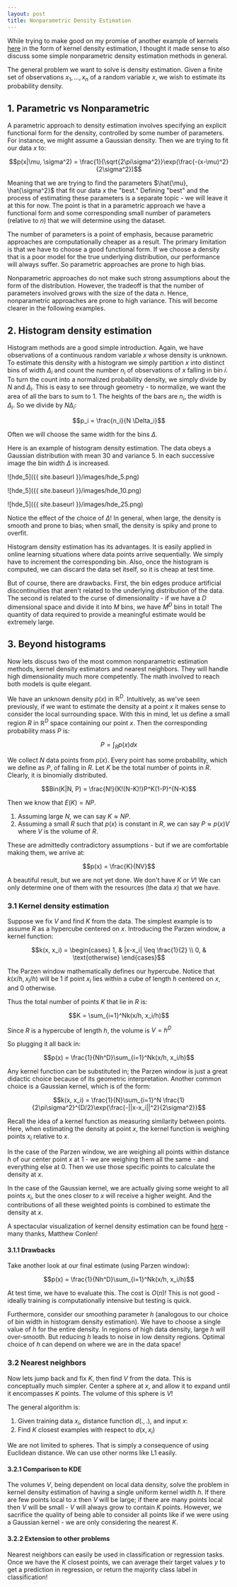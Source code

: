 ```yaml
---
layout: post
title: Nonparametric Density Estimation
---
```


While trying to make good on my promise of another example of kernels [here](https://bllguo.github.io/Kernels/) in the form of kernel density estimation, I thought it made sense to also discuss some simple nonparametric density estimation methods in general.

The general problem we want to solve is density estimation. Given a finite set of observations $x_1, ..., x_n$ of a random variable $x$, we wish to estimate its probability density. 

## 1. Parametric vs Nonparametric

A parametric approach to density estimation involves specifying an explicit functional form for the density, controlled by some number of parameters. For instance, we might assume a Gaussian density. Then we are trying to fit our data $x$ to:

$$p(x|\mu, \sigma^2) = \frac{1}{\sqrt{2\pi\sigma^2}}\exp(\frac{-(x-\mu)^2}{2\sigma^2})$$

Meaning that we are trying to find the parameters $\hat{\mu}, \hat{\sigma^2}$ that fit our data $x$ the "best." Defining "best" and the process of estimating these parameters is a separate topic - we will leave it at this for now. The point is that in a parametric approach we have a functional form and some corresponding small number of parameters (relative to $n$) that we will determine using the dataset.

The number of parameters is a point of emphasis, because parametric approaches are computationally cheaper as a result. The primary limitation is that we have to choose a good functional form. If we choose a density that is a poor model for the true underlying distribution, our performance will always suffer. So parametric approaches are prone to high bias. 

Nonparametric approaches do not make such strong assumptions about the form of the distribution. However, the tradeoff is that the number of parameters involved grows with the size of the data $n$. Hence, nonparametric approaches are prone to high variance. This will become clearer in the following examples.

## 2. Histogram density estimation

Histogram methods are a good simple introduction. Again, we have observations of a continuous random variable $x$ whose density is unknown. To estimate this density with a histogram we simply partition $x$ into distinct bins of width $\Delta_i$ and count the number $n_i$ of observations of $x$ falling in bin $i$. To turn the count into a normalized probability density, we simply divide by $N$ and $\Delta_i$. This is easy to see through geometry - to normalize, we want the area of all the bars to sum to 1. The heights of the bars are $n_i$, the width is $\Delta_i$. So we divide by $N \Delta_i$:

$$p_i = \frac{n_i}{N \Delta_i}$$

Often we will choose the same width for the bins $\Delta$.

Here is an example of histogram density estimation. The data obeys a Gaussian distribution with mean 30 and variance 5. In each successive image the bin width $\Delta$ is increased.

![hde_5]({{ site.baseurl }}/images/hde_5.png)

![hde_5]({{ site.baseurl }}/images/hde_10.png)

![hde_5]({{ site.baseurl }}/images/hde_25.png)

Notice the effect of the choice of $\Delta$! In general, when large, the density is smooth and prone to bias; when small, the density is spiky and prone to overfit.

Histogram density estimation has its advantages. It is easily applied in online learning situations where data points arrive sequentially. We simply have to increment the corresponding bin. Also, once the histogram is computed, we can discard the data set itself, so it is cheap at test time.

But of course, there are drawbacks. First, the bin edges produce artificial discontinuities that aren't related to the underlying distribution of the data. The second is related to the curse of dimensionality - if we have a $D$ dimensional space and divide it into $M$ bins, we have $M^D$ bins in total! The quantity of data required to provide a meaningful estimate would be extremely large.

## 3. Beyond histograms

Now lets discuss two of the most common nonparametric estimation methods, kernel density estimators and nearest neighbors. They will handle high dimensionality much more competently. The math involved to reach both models is quite elegant.

We have an unknown density $p(x)$ in $\mathbb{R}^D$. Intuitively, as we've seen previously, if we want to estimate the density at a point $x$ it makes sense to consider the local surrounding space. With this in mind, let us define a small region $R$ in $\mathbb{R}^D$ space containing our point $x$. Then the corresponding probability mass $P$ is:

$$P = \int_R p(x)dx$$

We collect $N$ data points from $p(x)$. Every point has some probability, which we define as $P$, of falling in $R$. Let $K$ be the total number of points in $R$. Clearly, it is binomially distributed.

$$Bin(K|N, P) = \frac{N!}{K!(N-K)!}P^K(1-P)^{N-K}$$

Then we know that $E(K) = NP$.

1. Assuming large $N$, we can say $K \approx NP$.
2. Assuming a small $R$ such that $p(x)$ is constant in $R$, we can say $P \approx p(x)V$ where $V$ is the volume of $R$.

These are admittedly contradictory assumptions - but if we are comfortable making them, we arrive at:

$$p(x) = \frac{K}{NV}$$

A beautiful result, but we are not yet done. We don't have $K$ or $V$! We can only determine one of them with the resources (the data $x$) that we have.

### 3.1 Kernel density estimation

Suppose we fix $V$ and find $K$ from the data. The simplest example is to assume $R$ as a hypercube centered on $x$. Introducing the Parzen window, a kernel function:

$$k(x, x_i) = \begin{cases}
1,  & |x-x_i| \leq \frac{1}{2} \\
0, & \text{otherwise}
\end{cases}$$

The Parzen window mathematically defines our hypercube. Notice that $k(x/h, x_i/h)$ will be $1$ if point $x_i$ lies within a cube of length $h$ centered on $x$, and $0$ otherwise.

Thus the total number of points $K$ that lie in $R$ is:

$$K = \sum_{i=1}^Nk(x/h, x_i/h)$$

Since $R$ is a hypercube of length $h$, the volume is $V=h^D$

So plugging it all back in:

$$p(x) = \frac{1}{Nh^D}\sum_{i=1}^Nk(x/h, x_i/h)$$

Any kernel function can be substituted in; the Parzen window is just a great didactic choice because of its geometric interpretation. Another common choice is a Gaussian kernel, which is of the form:

$$k(x, x_i) = \frac{1}{N}\sum_{i=1}^N \frac{1}{2\pi\sigma^2}^{D/2}\exp{\frac{-||x-x_i||^2}{2\sigma^2}}$$

Recall the idea of a kernel function as measuring similarity between points. Here, when estimating the density at point $x$, the kernel function is weighing points $x_i$ relative to $x$. 

In the case of the Parzen window, we are weighing all points within distance $h$ of our center point $x$ at 1 - we are weighing them all the same - and everything else at 0. Then we use those specific points to calculate the density at $x$.

In the case of the Gaussian kernel, we are actually giving some weight to all points $x_i$, but the ones closer to $x$ will receive a higher weight. And the contributions of all these weighted points is combined to estimate the density at $x$.

A spectacular visualization of kernel density estimation can be found [here](https://mathisonian.github.io/kde/) - many thanks, Matthew Conlen!

#### 3.1.1 Drawbacks

Take another look at our final estimate (using Parzen window):

$$p(x) = \frac{1}{Nh^D}\sum_{i=1}^Nk(x/h, x_i/h)$$

At test time, we have to evaluate this. The cost is $O(n)$! This is not good - ideally training is computationally intensive but testing is quick.

Furthermore, consider our smoothing parameter $h$ (analogous to our choice of bin width in histogram density estimation). We have to choose a single value of $h$ for the entire density. In regions of high data density, large $h$ will over-smooth. But reducing $h$ leads to noise in low density regions. Optimal choice of $h$ can depend on where we are in the data space!

### 3.2 Nearest neighbors

Now lets jump back and fix $K$, then find $V$ from the data. This is conceptually much simpler. Center a sphere at $x$, and allow it to expand until it encompasses $K$ points. The volume of this sphere is $V$!

The general algorithm is:
1. Given training data $x_i$, distance function $d(.,.)$, and input $x$:
2. Find $K$ closest examples with respect to $d(x, x_i)$

We are not limited to spheres. That is simply a consequence of using Euclidean distance. We can use other norms like L1 easily.

#### 3.2.1 Comparison to KDE

The volumes $V$, being dependent on local data density, solve the problem in kernel density estimation of having a single uniform kernel width $h$. If there are few points local to $x$ then $V$ will be large; if there are many points local then $V$ will be small - $V$ will always grow to contain $K$ points. However, we sacrifice the quality of being able to consider all points like if we were using a Gaussian kernel - we are only considering the nearest $K$.

#### 3.2.2 Extension to other problems

Nearest neighbors can easily be used in classification or regression tasks. Once we have the $K$ closest points, we can average their target values $y$ to get a prediction in regression, or return the majority class label in classification!